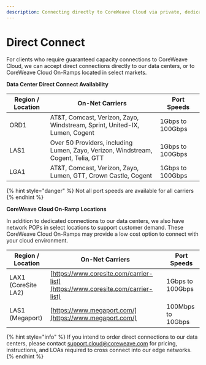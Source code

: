 ```yaml
---
description: Connecting directly to CoreWeave Cloud via private, dedicated links
---
```


# Direct Connect

For clients who require guaranteed capacity connections to CoreWeave Cloud, we can accept direct connections directly to our data centers, or to CoreWeave Cloud On-Ramps located in select markets.

**Data Center Direct Connect Availability**

| Region / Location | On-Net Carriers                                                                   | Port Speeds      |
| ----------------- | --------------------------------------------------------------------------------- | ---------------- |
| ORD1              | AT\&T, Comcast, Verizon, Zayo, Windstream, Sprint, United-IX, Lumen, Cogent       | 1Gbps to 100Gbps |
| LAS1              | Over 50 Providers, including Lumen, Zayo, Verizon, Windstream, Cogent, Telia, GTT | 1Gbps to 100Gbps |
| LGA1              | AT\&T, Comcast, Verizon, Zayo, Lumen, GTT, Crown Castle, Cogent                   | 1Gbps to 100Gbps |

{% hint style="danger" %}
Not all port speeds are available for all carriers
{% endhint %}

**CoreWeave Cloud On-Ramp Locations**

In addition to dedicated connections to our data centers, we also have network POPs in select locations to support customer demand. These CoreWeave Cloud On-Ramps may provide a low cost option to connect with your cloud environment.

| Region / Location   | On-Net Carriers                                                                | Port Speeds       |
| ------------------- | ------------------------------------------------------------------------------ | ----------------- |
| LAX1 (CoreSite LA2) | [https://www.coresite.com/carrier-list](https://www.coresite.com/carrier-list) | 1Gbps to 100Gbps  |
| LAS1 (Megaport)     | [https://www.megaport.com/](https://www.megaport.com/)                         | 100Mbps to 10Gbps |



{% hint style="info" %}
If you intend to order direct connections to our data centers, please contact support.cloud@coreweave.com for pricing, instructions, and LOAs required to cross connect into our edge networks.
{% endhint %}

